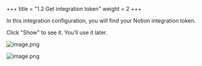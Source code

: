 +++
title = "1.2 Get integration token"
weight = 2
+++


In this integration configuration, you will find your Notion integration token.


Click "Show" to see it. You’ll use it later.


![image.png](/images/002-ii-level-1-notion-to-md/001-1-setup-notion-integration/5-942902-image.png)


![image.png](/images/002-ii-level-1-notion-to-md/001-1-setup-notion-integration/5-603660-image.png)


